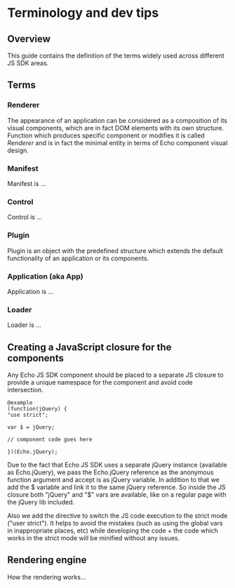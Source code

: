 # Terminology and dev tips 

## Overview

This guide contains the definition of the terms widely used across different JS SDK areas.

## Terms

### Renderer

The appearance of an application can be considered as a composition of its visual components, which are in fact DOM elements with its own structure. Function which produces specific component or modifies it is called *Renderer* and is in fact the minimal entity in terms of Echo component visual design.

### Manifest

Manifest is ...

### Control

Control is ...

### Plugin

Plugin is an object with the predefined structure which extends the default functionality of an application or its components.

### Application (aka App)

Application is ...

### Loader

Loader is ...

## Creating a JavaScript closure for the components

Any Echo JS SDK component should be placed to a separate JS closure to provide a unique namespace for the component and avoid code intersection.

	@example
	(function(jQuery) {
	"use strict";

	var $ = jQuery;

	// component code goes here

	})(Echo.jQuery);

Due to the fact that Echo JS SDK uses a separate jQuery instance (available as Echo.jQuery), we pass the Echo.jQuery reference as the anonymous function argument and accept is as jQuery variable. In addition to that we add the $ variable and link it to the same jQuery reference. So inside the JS closure both "jQuery" and "$" vars are available, like on a regular page with the jQuery lib included.

Also we add the directive to switch the JS code execution to the strict mode ("user strict"). It helps to avoid the mistakes (such as using the global vars in inappropriate places, etc) while developing the code + the code which works in the strict mode will be minified without any issues.

## Rendering engine

How the rendering works...
